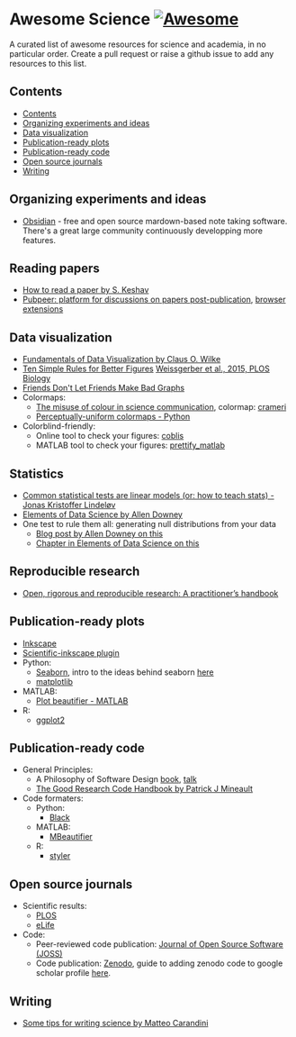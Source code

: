 # Awesome Science  [![Awesome](https://cdn.rawgit.com/sindresorhus/awesome/d7305f38d29fed78fa85652e3a63e154dd8e8829/media/badge.svg)](https://github.com/sindresorhus/awesome)

A curated list of awesome resources for science and academia, in no particular order. Create a pull request or raise a github issue to add any resources to this list. 

## Contents

<!-- START_TOC -->

* [Contents](#contents)
* [Organizing experiments and ideas](#organizing_experiments_and_ideas)
* [Data visualization](#data_visualization)
* [Publication-ready plots](#publication-ready_plots)
* [Publication-ready code](#publication-ready_code)
* [Open source journals](#open_source_journals)
* [Writing](#writing)

<!-- END_TOC -->

## Organizing experiments and ideas

- [Obsidian](https://obsidian.md/) - free and open source mardown-based note taking software. There's a great large community continuously developping more features. 

## Reading papers 

- [How to read a paper by S. Keshav](HowtoReadPaper.pdf)
- [Pubpeer: platform  for discussions on papers post-publication](https://pubpeer.com/), [browser extensions](https://www.pubpeer.com/static/extensions)

## Data visualization

- [Fundamentals of Data Visualization by Claus O. Wilke](https://clauswilke.com/dataviz)
- [Ten Simple Rules for Better Figures](https://journals.plos.org/ploscompbiol/article?id=10.1371/journal.pcbi.1003833)
  [Weissgerber et al., 2015, PLOS Biology](https://journals.plos.org/plosbiology/article?id=10.1371/journal.pbio.1002128)
- [Friends Don't Let Friends Make Bad Graphs](https://github.com/cxli233/FriendsDontLetFriends)
- Colormaps:
  - [The misuse of colour in science communication](https://www.nature.com/articles/s41467-020-19160-7), colormap: [crameri](https://www.fabiocrameri.ch/colourmaps/)
  - [Perceptually-uniform colormaps - Python](https://github.com/holoviz/colorcet)
- Colorblind-friendly:
  - Online tool to check your figures: [coblis](https://www.color-blindness.com/coblis-color-blindness-simulator/)
  - MATLAB tool to check your figures: [prettify_matlab](https://github.com/Julie-Fabre/prettify_matlab)
 
## Statistics
- [Common statistical tests are linear models (or: how to teach stats) - Jonas Kristoffer Lindeløv](https://lindeloev.github.io/tests-as-linear/)
- [Elements of Data Science by Allen Downey](https://allendowney.github.io/ElementsOfDataScience/)
- One test to rule them all: generating null distributions from your data
  - [Blog post by Allen Downey on this](https://allendowney.blogspot.com/2011/05/there-is-only-one-test.html)
  - [Chapter in Elements of Data Science on this](https://allendowney.github.io/ElementsOfDataScience/13_hypothesis.html#the-hypothesis-testing-framework)

## Reproducible research 

- [Open, rigorous and reproducible research: A practitioner’s handbook](https://stanforddatascience.github.io/best-practices/index.html)

## Publication-ready plots

- [Inkscape](https://inkscape.org/)
- [Scientific-inkscape plugin](https://github.com/burghoff/Scientific-Inkscape)
- Python:
  - [Seaborn](https://seaborn.pydata.org/), intro to the ideas behind seaborn [here](https://seaborn.pydata.org/tutorial/introduction.html)
  - [matplotlib](https://matplotlib.org/)
- MATLAB:
  - [Plot beautifier - MATLAB](https://github.com/Julie-Fabre/prettify_matlab)
- R:
  - [ggplot2](https://ggplot2.tidyverse.org/)


## Publication-ready code 

- General Principles:
  - A Philosophy of Software Design [book](https://milkov.tech/assets/psd.pdf), [talk](https://www.youtube.com/watch?v=bmSAYlu0NcY&ab_channel=TalksatGoogle)
  - [The Good Research Code Handbook by Patrick J Mineault](https://goodresearch.dev/)
- Code formaters: 
  - Python: 
    - [Black](https://github.com/psf/black)
  - MATLAB: 
    - [MBeautifier](https://github.com/davidvarga/MBeautifier)
  - R:
    - [styler](https://styler.r-lib.org/)
  
## Open source journals

- Scientific results:
  - [PLOS](https://plos.org/)
  - [eLife](https://elifesciences.org/)
- Code:
  - Peer-reviewed code publication: [Journal of Open Source Software (JOSS)](https://joss.theoj.org/)
  - Code publication: [Zenodo](https://zenodo.org/), guide to adding zenodo code to google scholar profile [here](addingZenodoToGoogleScholar.md). 

## Writing

- [Some tips for writing science by Matteo Carandini](https://www.eneuro.org/content/9/6/ENEURO.0497-22.2022.abstract)
